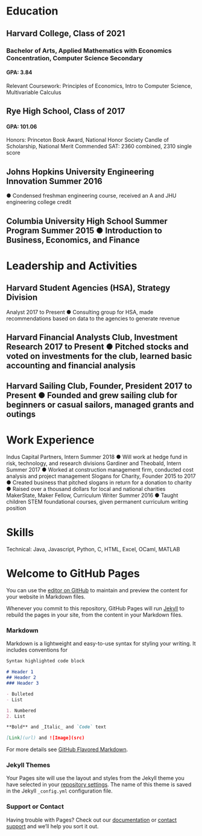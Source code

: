 # Education
## Harvard College, Class of 2021
### Bachelor of Arts, Applied Mathematics with Economics Concentration, Computer Science Secondary
#### GPA: 3.84

Relevant Coursework: Principles of Economics, Intro to Computer Science, Multivariable Calculus

## Rye High School, Class of 2017
#### GPA: 101.06
Honors: Princeton Book Award, National Honor Society Candle of Scholarship, National Merit Commended
SAT: 2360 combined, 2310 single score

## Johns Hopkins University Engineering Innovation Summer 2016
● Condensed freshman engineering course, received an A and JHU engineering college credit

## Columbia University High School Summer Program Summer 2015 ● Introduction to Business, Economics, and Finance


# Leadership and Activities

## Harvard Student Agencies (HSA), Strategy Division
Analyst 2017 to Present ● Consulting group for HSA, made recommendations based on data to the agencies to generate revenue
## Harvard Financial Analysts Club, Investment Research 2017 to Present ● Pitched stocks and voted on investments for the club, learned basic accounting and financial analysis
## Harvard Sailing Club, Founder, President 2017 to Present ● Founded and grew sailing club for beginners or casual sailors, managed grants and outings


# Work Experience

Indus Capital Partners, Intern Summer 2018
● Will work at hedge fund in risk, technology, and research divisions
Gardiner and Theobald, Intern Summer 2017 ● Worked at construction management firm, conducted cost analysis and project management
Slogans for Charity, Founder 2015 to 2017
● Created business that pitched slogans in return for a donation to charity
● Raised over a thousand dollars for local and national charities
MakerState, Maker Fellow, Curriculum Writer Summer 2016
● Taught children STEM foundational courses, given permanent curriculum writing position

# Skills

Technical: Java, Javascript, Python, C, HTML, Excel, OCaml, MATLAB

# Welcome to GitHub Pages

You can use the [editor on GitHub](https://github.com/nlepore33/nicolaslepore.github.io/edit/master/README.md) to maintain and preview the content for your website in Markdown files.

Whenever you commit to this repository, GitHub Pages will run [Jekyll](https://jekyllrb.com/) to rebuild the pages in your site, from the content in your Markdown files.

### Markdown

Markdown is a lightweight and easy-to-use syntax for styling your writing. It includes conventions for

```markdown
Syntax highlighted code block

# Header 1
## Header 2
### Header 3

- Bulleted
- List

1. Numbered
2. List

**Bold** and _Italic_ and `Code` text

[Link](url) and ![Image](src)
```

For more details see [GitHub Flavored Markdown](https://guides.github.com/features/mastering-markdown/).

### Jekyll Themes

Your Pages site will use the layout and styles from the Jekyll theme you have selected in your [repository settings](https://github.com/nlepore33/nicolaslepore.github.io/settings). The name of this theme is saved in the Jekyll `_config.yml` configuration file.

### Support or Contact

Having trouble with Pages? Check out our [documentation](https://help.github.com/categories/github-pages-basics/) or [contact support](https://github.com/contact) and we’ll help you sort it out.
